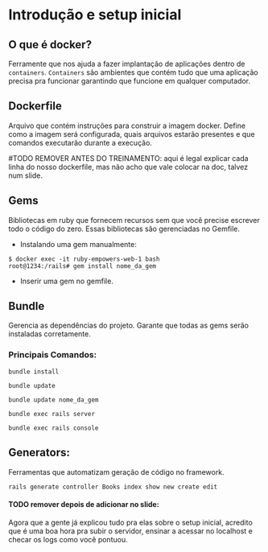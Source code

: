 # Introdução e setup inicial

## O que é docker?
Ferramente que nos ajuda a fazer implantação de aplicações dentro de `containers`.
`Containers` são ambientes que contém tudo que uma aplicação precisa pra funcionar garantindo que funcione em qualquer computador.

## Dockerfile
Arquivo que contém instruções para construir a imagem docker. Define como a imagem será configurada, quais arquivos estarão presentes e que comandos executarão durante a execução.

#TODO REMOVER ANTES DO TREINAMENTO: aqui é legal explicar cada linha do nosso dockerfile, mas não acho que vale colocar na doc, talvez num slide.


## Gems
Bibliotecas em ruby que fornecem recursos sem que você precise escrever todo o código do zero.
Essas bibliotecas são gerenciadas no Gemfile.

- Instalando uma gem manualmente:
```
$ docker exec -it ruby-empowers-web-1 bash
root@1234:/rails# gem install nome_da_gem
```
- Inserir uma gem no gemfile.

## Bundle
Gerencia as dependências do projeto. Garante que todas as gems serão instaladas corretamente. 

### Principais Comandos:

`bundle install`

`bundle update`

`bundle update nome_da_gem`

`bundle exec rails server`

`bundle exec rails console`

## Generators:
Ferramentas que automatizam geração de código no framework.

`rails generate controller Books index show new create edit`


#### TODO remover depois de adicionar no slide:
Agora que a gente já explicou tudo pra elas sobre o setup inicial, acredito que é uma boa hora pra subir o servidor, ensinar a acessar no localhost e checar os logs como você pontuou.